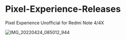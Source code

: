 # Pixel-Experience-Releases

Pixel Experience Unofficial for Redmi Note 4/4X

![IMG_20220424_085012_944](https://user-images.githubusercontent.com/97696537/164954952-abf87f36-9afc-4a35-979e-35ae44942947.jpg)
